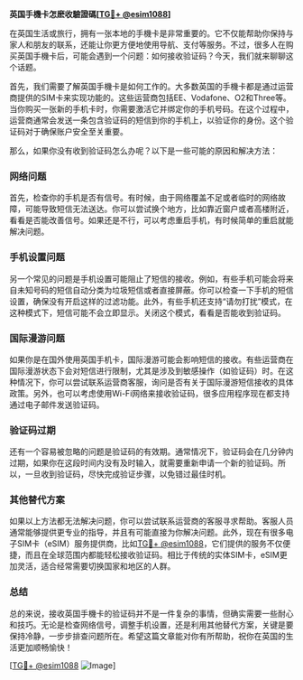 **英国手機卡怎麽收驗證碼[[TG💪+ @esim1088](https://t.me/s/esim1088)]**

在英国生活或旅行，拥有一张本地的手機卡是非常重要的。它不仅能帮助你保持与家人和朋友的联系，还能让你更方便地使用导航、支付等服务。不过，很多人在购买英国手機卡后，可能会遇到一个问题：如何接收验证码？今天，我们就来聊聊这个话题。

首先，我们需要了解英国手機卡是如何工作的。大多数英国的手機卡都是通过运营商提供的SIM卡来实现功能的。这些运营商包括EE、Vodafone、O2和Three等。当你购买一张新的手机卡时，你需要激活它并绑定你的手机号码。在这个过程中，运营商通常会发送一条包含验证码的短信到你的手机上，以验证你的身份。这个验证码对于确保账户安全至关重要。

那么，如果你没有收到验证码怎么办呢？以下是一些可能的原因和解决方法：

### 网络问题

首先，检查你的手机是否有信号。有时候，由于网络覆盖不足或者临时的网络故障，可能导致短信无法送达。你可以尝试换个地方，比如靠近窗户或者高楼附近，看看是否能改善信号。如果还是不行，可以考虑重启手机，有时候简单的重启就能解决问题。

### 手机设置问题

另一个常见的问题是手机设置可能阻止了短信的接收。例如，有些手机可能会将来自未知号码的短信自动分类为垃圾短信或者直接屏蔽。你可以检查一下手机的短信设置，确保没有开启这样的过滤功能。此外，有些手机还支持“请勿打扰”模式，在这种模式下，短信可能不会立即显示。关闭这个模式，看看是否能收到验证码。

### 国际漫游问题

如果你是在国外使用英国手机卡，国际漫游可能会影响短信的接收。有些运营商在国际漫游状态下会对短信进行限制，尤其是涉及到敏感操作（如验证码）时。在这种情况下，你可以尝试联系运营商客服，询问是否有关于国际漫游短信接收的具体政策。另外，也可以考虑使用Wi-Fi网络来接收验证码，很多应用程序现在都支持通过电子邮件发送验证码。

### 验证码过期

还有一个容易被忽略的问题是验证码的有效期。通常情况下，验证码会在几分钟内过期，如果你在这段时间内没有及时输入，就需要重新申请一个新的验证码。所以，一旦收到验证码，尽快完成验证步骤，以免错过最佳时机。

### 其他替代方案

如果以上方法都无法解决问题，你可以尝试联系运营商的客服寻求帮助。客服人员通常能够提供更专业的指导，并且有可能直接为你解决问题。此外，现在有很多电子SIM卡（eSIM）服务提供商，比如[TG💪+ @esim1088](https://t.me/s/esim1088)，它们提供的服务不仅便捷，而且在全球范围内都能轻松接收验证码。相比于传统的实体SIM卡，eSIM更加灵活，适合经常需要切换国家和地区的人群。

### 总结

总的来说，接收英国手機卡的验证码并不是一件复杂的事情，但确实需要一些耐心和技巧。无论是检查网络信号，调整手机设置，还是利用其他替代方案，关键是要保持冷静，一步步排查问题所在。希望这篇文章能对你有所帮助，祝你在英国的生活更加顺畅愉快！

[[TG💪+ @esim1088](https://t.me/s/esim1088) ![Image](https://i.postimg.cc/4NQfJmqS/Snipaste-2025-05-13-00-14-12.png)]